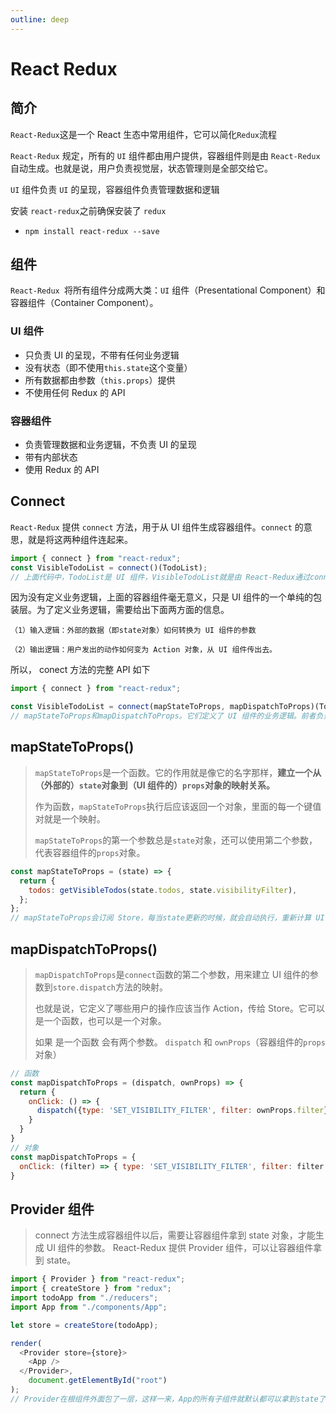 ```yaml
---
outline: deep
---
```


# React Redux

## 简介

`React-Redux`这是一个 React 生态中常用组件，它可以简化`Redux`流程

`React-Redux` 规定，所有的 `UI` 组件都由用户提供，容器组件则是由 `React-Redux` 自动生成。也就是说，用户负责视觉层，状态管理则是全部交给它。

`UI` 组件负责 `UI` 的呈现，容器组件负责管理数据和逻辑

安装 `react-redux`之前确保安装了 `redux`

- `npm install react-redux --save`

## 组件

`React-Redux `将所有组件分成两大类：`UI` 组件（Presentational Component）和容器组件（Container Component）。

### UI 组件

- 只负责 UI 的呈现，不带有任何业务逻辑
- 没有状态（即不使用`this.state`这个变量）
- 所有数据都由参数（`this.props`）提供
- 不使用任何 Redux 的 API

### 容器组件

- 负责管理数据和业务逻辑，不负责 UI 的呈现
- 带有内部状态
- 使用 Redux 的 API

## Connect

`React-Redux` 提供 `connect` 方法，用于从 UI 组件生成容器组件。`connect` 的意思，就是将这两种组件连起来。

```js
import { connect } from "react-redux";
const VisibleTodoList = connect()(TodoList);
// 上面代码中，TodoList是 UI 组件，VisibleTodoList就是由 React-Redux通过connect方法自动生成的容器组件
```

因为没有定义业务逻辑，上面的容器组件毫无意义，只是 UI 组件的一个单纯的包装层。为了定义业务逻辑，需要给出下面两方面的信息。

```
（1）输入逻辑：外部的数据（即state对象）如何转换为 UI 组件的参数

（2）输出逻辑：用户发出的动作如何变为 Action 对象，从 UI 组件传出去。
```

所以， conect 方法的完整 API 如下

```js
import { connect } from "react-redux";

const VisibleTodoList = connect(mapStateToProps, mapDispatchToProps)(TodoList);
// mapStateToProps和mapDispatchToProps。它们定义了 UI 组件的业务逻辑。前者负责输入逻辑，即将state映射到 UI 组件的参数（props），后者负责输出逻辑，即将用户对 UI 组件的操作映射成 Action
```

## mapStateToProps()

> `mapStateToProps`是一个函数。它的作用就是像它的名字那样，**建立一个从（外部的）`state`对象到（UI 组件的）`props`对象的映射关系。**
>
> 作为函数，`mapStateToProps`执行后应该返回一个对象，里面的每一个键值对就是一个映射。
>
> `mapStateToProps`的第一个参数总是`state`对象，还可以使用第二个参数，代表容器组件的`props`对象。

```jsx
const mapStateToProps = (state) => {
  return {
    todos: getVisibleTodos(state.todos, state.visibilityFilter),
  };
};
// mapStateToProps会订阅 Store，每当state更新的时候，就会自动执行，重新计算 UI 组件的参数，从而触发 UI 组件的重新渲染
```

## mapDispatchToProps()

> `mapDispatchToProps`是`connect`函数的第二个参数，用来建立 UI 组件的参数到`store.dispatch`方法的映射。
>
> 也就是说，它定义了哪些用户的操作应该当作 Action，传给 Store。它可以是一个函数，也可以是一个对象。
>
> 如果 是一个函数 会有两个参数。 `dispatch` 和 `ownProps`（容器组件的`props`对象）

```js
// 函数 
const mapDispatchToProps = (dispatch, ownProps) => {
  return {
    onClick: () => {
      dispatch({type: 'SET_VISIBILITY_FILTER', filter: ownProps.filter});
    }
  }
}
// 对象
const mapDispatchToProps = {
  onClick: (filter) => { type: 'SET_VISIBILITY_FILTER', filter: filter }
}
```

## **Provider 组件**

> connect 方法生成容器组件以后，需要让容器组件拿到 state 对象，才能生成 UI 组件的参数。
> React-Redux 提供 Provider 组件，可以让容器组件拿到 state。

```js
import { Provider } from "react-redux";
import { createStore } from "redux";
import todoApp from "./reducers";
import App from "./components/App";

let store = createStore(todoApp);

render(
  <Provider store={store}>
  	<App />
  </Provider>,
	document.getElementById("root")
);
// Provider在根组件外面包了一层，这样一来，App的所有子组件就默认都可以拿到state了
```
